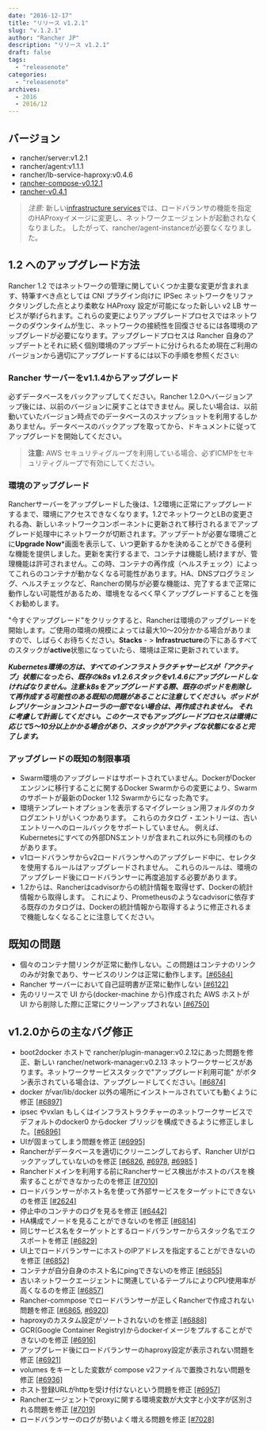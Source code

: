 ```yaml
---
date: "2016-12-17"
title: "リリース v1.2.1"
slug: "v.1.2.1" 
author: "Rancher JP"
description: "リリース v1.2.1"
draft: false
tags:
  - "releasenote"
categories:
  - "releasenote"
archives:
  - 2016
  - 2016/12
---
```


## バージョン
* rancher/server:v1.2.1
* rancher/agent:v1.1.1
* rancher/lb-service-haproxy:v0.4.6
* [rancher-compose-v0.12.1](https://github.com/rancher/rancher-compose/releases/tag/v0.12.1)
* [rancher-v0.4.1](https://github.com/rancher/cli/releases/tag/v0.4.1)

> *注意:* 新しい[infrastructure services](http://docs.rancher.com/rancher/v1.2/en/rancher-services/)では、ロードバランサの機能を指定のHAProxyイメージに変更し、ネットワークエージェントが起動されなくなりました。 したがって、rancher/agent-instanceが必要なくなりました。

## 1.2 へのアップグレード方法
Rancher 1.2 ではネットワークの管理に関していくつか主要な変更が含まれます、特筆すべき点としては CNI プラグイン向けに IPSec ネットワークをリファクタリングした点とより柔軟な HAProxy 設定が可能になった新しい v2 LB サービスが挙げられます。これらの変更によりアップグレードプロセスではネットワークのダウンタイムが生じ、ネットワークの接続性を回復させるには各環境のアップグレードが必要になります。アップグレードプロセスは Rancher 自身のアップデートとそれに続く個別環境のアップデートに分けられるため現在ご利用のバージョンから適切にアップグレードするには以下の手順を参照ください:

### Rancher サーバーをv1.1.4からアップグレード
必ずデータベースをバックアップしてください。Rancher 1.2.0へバージョンアップ後には、以前のバージョンに戻すことはできません。戻したい場合は、以前動いていたバージョン時点でのデータベースのスナップショットを利用するしかありません。データベースのバックアップを取ってから、ドキュメントに従ってアップグレードを開始してください。

> **注意:** AWS セキュリティグループを利用している場合、必ずICMPをセキュリティグループで有効にしてください。

### 環境のアップグレード
Rancherサーバーをアップグレードした後は、1.2環境に正常にアップグレードするまで、環境にアクセスできなくなります。1.2でネットワークとLBの変更される為、新しいネットワークコンポーネントに更新されて移行されるまでアップグレード処理中にネットワークが切断されます。アップデートが必要な環境ごとに**Upgrade Now***画面を表示して、いつ更新するかを決めることができる便利な機能を提供しました。更新を実行するまで、コンテナは機能し続けますが、管理機能は許可されません。この時、コンテナの再作成（ヘルスチェック）によってこれらのコンテナが動かなくなる可能性があります。HA、DNSプログラミング、ヘルスチェックなど、Rancherの関与が必要な機能は、完了するまで正常に動作しない可能性があるため、環境をなるべく早くアップグレードすることを強くお勧めします。

"今すぐアップグレード"をクリックすると、Rancherは環境のアップグレードを開始します。ご使用の環境の規模によっては最大10～20分かかる場合がありますので、しばらくお待ちください。**Stacks** - > **Infrastructure**の下にあるすべてのスタックが**active**状態になっていたら、環境は正常に更新されています。

*__Kubernetes環境の方は、すべてのインフラストラクチャサービスが「アクティブ」状態になったら、既存のk8s v1.2.6スタックをv1.4.6にアップグレードしなければなりません。注意:k8sをアップグレードする際、既存のポッドを削除して再作成する可能性のある既知の問題があることに注意してください。ポッドがレプリケーションコントローラの一部でない場合は、再作成されません。 それに考慮して計画してください。このケースでもアップグレードプロセスは環境に応じて5～10分以上かかる場合があり、スタックがアクティブな状態になると完了します。__*

### アップグレードの既知の制限事項
* Swarm環境のアップグレードはサポートされていません。DockerがDockerエンジンに移行することに関するDocker Swarmからの変更により、Swarmのサポートが最新のDocker 1.12 Swarmからになった為です。 
* 環境テンプレートオプションを表示するマイグレーション用フォルダのカタログエントリがいくつかあります。 これらのカタログ・エントリーは、古いエントリーへのロールバックをサポートしていません。 例えば、Kubernetesにすべての外部DNSエントリが含まれこれ以外にも同様のものがあります。 
* v1ロードバランサからv2ロードバランサへのアップグレード中に、セレクタを使用するルールはアップグレードされません。 これらのルールは、環境のアップグレード後にロードバランサーに再度追加する必要があります。
* 1.2からは、Rancherはcadvisorからの統計情報を取得せず、Dockerの統計情報から取得します。 これにより、Prometheusのようなcadvisorに依存する既存のカタログは、Dockerの統計情報から取得するように修正されるまで機能しなくなることに注意してください。

## 既知の問題
* 個々のコンテナ間リンクが正常に動作しない。この問題はコンテナのリンクのみが対象であり、サービスのリンクは正常に動作します。[[#6584]](https://github.com/rancher/rancher/issues/6584)
* Rancher サーバーにおいて自己証明書が正常に動作しない [[#6122]](https://github.com/rancher/rancher/issues/6122)
* 先のリリースで UI から(docker-machine から)作成された AWS ホストが UI から削除した際に正常にクリーンアップされない [[#6750]](https://github.com/rancher/rancher/issues/6750)

## v1.2.0からの主なバグ修正
* boot2docker ホストで rancher/plugin-manager:v0.2.12にあった問題を修正、新しい rancher/network-manager:v0.2.13 ネットワークサービスがあります。ネットワークサービススタックで"アップグレード利用可能" がボタン表示されている場合は、アップグレードしてください。[[#6874]](https://github.com/rancher/rancher/issues/6874)
* docker がvar/lib/docker 以外の場所にインストールされていても動くように修正 [[#6897]](https://github.com/rancher/rancher/issues/6897)
* ipsec やvxlan もしくはインフラストラクチャーのネットワークサービスでデフォルトのdocker0 からdocker ブリッジを構成できるように修正しました。[[#6896]](https://github.com/rancher/rancher/issues/6896)
* UIが固まってしまう問題を修正 [[#6995]](https://github.com/rancher/rancher/issues/6995)
* Rancherがデータベースを適切にクリーニングしておらず、Rancher UIがロックアップしていないのを修正 [[#6826](https://github.com/rancher/rancher/issues/6826), [#6978](https://github.com/rancher/rancher/issues/6978), [#6985](https://github.com/rancher/rancher/issues/6985) ]
* Rancherドメインを利用する前にRancherサービス検出がホストのパスを検索することができなかったのを修正 [[#7010]](https://github.com/rancher/rancher/issues/7010)
* ロードバランサーがホスト名を使って外部サービスをターゲットにできないのを修正 [[#2624]](https://github.com/rancher/rancher/issues/2624)
* 停止中のコンテナのログを見るを修正 [[#6442]](https://github.com/rancher/rancher/issues/6442)
* HA構成でノードを見ることができないのを修正 [[#6814]](https://github.com/rancher/rancher/issues/6814)
* 同じサービス名をターゲットとするロードバランサーからスタック名でエクスポートを修正 [[#6829]](https://github.com/rancher/rancher/issues/6829)
* UI上でロードバランサーにホストのIPアドレスを指定することができないのを修正 [[#6852]](https://github.com/rancher/rancher/issues/6852)
* コンテナが自分自身のホスト名にpingできないのを修正 [[#6855]](https://github.com/rancher/rancher/issues/6855)
* 古いネットワークエージェントに関連しているテーブルによりCPU使用率が高くなるのを修正 [[#6857]](https://github.com/rancher/rancher/issues/6857)
* Rancher-commpose でロードバランサーが正しくRancherで作成されない問題を修正 [[#6865](https://github.com/rancher/rancher/issues/6865), [#6920](https://github.com/rancher/rancher/issues/6920)]
* haproxyのカスタム設定がソートされないのを修正 [[#6888]](https://github.com/rancher/rancher/issues/6888)
* GCR(Google Container Registry)からdockerイメージをプルすることができないのを修正 [[#6916]](https://github.com/rancher/rancher/issues/6916)
* アップグレード後にロードバランサーのhaproxy設定が表示されない問題を修正 [[#6921]](https://github.com/rancher/rancher/issues/6921)
* volumes をキーとした変数が compose v2ファイルで置換されない問題を修正 [[#6936]](https://github.com/rancher/rancher/issues/6936)
* ホスト登録URLがhttpを受け付けないという問題を修正 [[#6957]](https://github.com/rancher/rancher/issues/6957)
* Rancherエージェントでproxyに関する環境変数が大文字と小文字が区別される問題を修正  [[#7019]](https://github.com/rancher/rancher/issues/7019)
* ロードバランサーのログが勢いよく増える問題を修正 [[#7028]](https://github.com/rancher/rancher/issues/7028)
